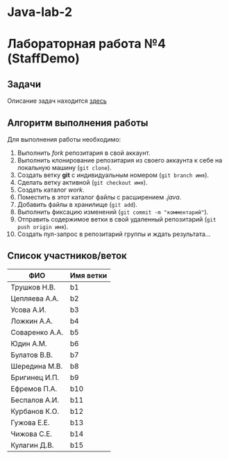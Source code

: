 # Java-lab-2
# Лабораторная работа №4 (StaffDemo)

## Задачи

Описание задач находится [здесь](http://shtanyuk.tk/edu/nniit/java-new/labs/labs4.html)

## Алгоритм выполнения работы

Для выполнения работы необходимо:
1. Выполнить *fork* репозитария в свой аккаунт.
1. Выполнить клонирование репозитария из своего аккаунта к себе на локальную машину (`git clone`).
1. Создать ветку **git** с индивидуальным номером (`git branch имя`).
1. Сделать ветку активной (`git checkout имя`).
1. Создать каталог *work*.
1. Поместить в этот каталог файлы с расширением *.java*.
1. Добавить файлы в хранилище (`git add`).
1. Выполнить фиксацию изменений (`git commit -m "комментарий"`).
1. Отправить содержимое ветки в свой удаленный репозитарий (`git push origin имя`).
1. Создать пул-запрос в репозитарий группы и ждать результата...

## Список участников/веток

|  ФИО              | Имя ветки |
|-------------------|-----------|
| Трушков Н.В.      | b1 |
| Цепляева А.А.     | b2 |
| Усова А.И.        | b3 |
| Ложкин А.А.       | b4 |
| Соваренко А.А.    | b5 |
| Юдин А.М.         | b6 |
| Булатов В.В.      | b7 |
| Шередина М.В.     | b8 |
| Бригинец И.П.     | b9 |
| Ефремов П.А.      | b10 |
| Беспалов А.И.     | b11 |
| Курбанов К.О.     | b12 |
| Гужова Е.Е.       | b13 |
| Чижова С.Е.       | b14 |
| Кулагин Д.В.      | b15 |
